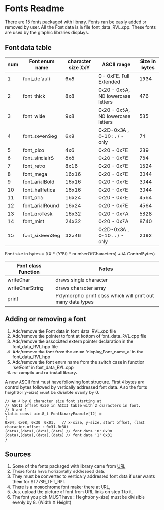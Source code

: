 # Fonts Readme

There are 15 fonts packaged with library. Fonts can be easily added or removed by user.
All the Font data is in file font_data_RVL.cpp. These fonts are used by the graphic libraries displays.

## Font data table 

| num | Font enum name | character size XxY |  ASCII range | Size in bytes |
| ------ | ------ | ------ | ------ |  ------ | 
| 1 | font_default | 6x8 |  0 - 0xFE, Full Extended  | 1534 |
| 2 | font_thick | 8x8 | 0x20 - 0x5A, NO lowercase letters | 476 |
| 3 | font_wide | 9x8 | 0x20 - 0x5A, NO lowercase letters | 535 |
| 4 | font_sevenSeg | 6x8 | 0x2D-0x3A , 0-10 : . / - only | 74 |
| 5 | font_pico | 4x6 | 0x20 - 0x7E  | 289 | 
| 6 | font_sinclairS  | 8x8 | 0x20 - 0x7E | 764 |
| 7 | font_retro | 8x16 | 0x20 - 0x7E | 1524 |
| 8 | font_mega | 16x16 | 0x20 - 0x7E | 3044 |
| 9 | font_arialBold  | 16x16 | 0x20 - 0x7E |  3044 |
| 10 | font_hallfetica | 16x16 | 0x20 - 0x7E | 3044 |
| 11 | font_orla | 16x24 | 0x20 - 0x7E | 4564 |
| 12 | font_arialRound| 16x24 | 0x20 - 0x7E | 4564 |
| 13 | font_groTesk | 16x32 | 0x20 - 0x7A |  5828 |
| 14 | font_mint | 24x32  | 0x20 - 0x7A |  8740 |
| 15 | font_sixteenSeg | 32x48 | 0x2D-0x3A , 0-10 : . / - only | 2692 |

Font size in bytes = ((X * (Y/8)) * numberOfCharacters) + (4 ControlBytes)

| Font class Function | Notes |
| ------ | ------ | 
| writeChar| draws single character |
| writeCharString | draws character array |
| print | Polymorphic print class which will print out many data types |

## Adding or removing a font

1. Add/remove the Font data in font_data_RVL.cpp file
2. Add/remove the pointer to font at bottom of font_data_RVL.cpp file
3. Add/remove the associated extern pointer declaration in the font_data_RVL.hpp file
4. Add/remove the font from the enum 'display_Font_name_e' in the font_data_RVL.hpp
5. Add/remove the font enum name from the switch case in function 'setFont' in font_data_RVL.cpp
6. re-compile and re-install library. 

A new ASCII font must have following font structure.
First 4 bytes are control bytes followed by vertically addressed font data.
Also the fonts height(or y-size) must be divisible evenly by 8. 

```
// An 4 by 8 character size font starting at 
// ASCII offset 0x30 in ASCII table with 2 characters in font. 
// 0 and 1 
static const uint8_t FontBinaryExample[12] =
{
0x04, 0x08, 0x30, 0x01,   // x-size, y-size, start offset, (last character-offset : 0x31-0x30)
(data),(data),(data),(data) // font data '0' 0x30
(data),(data),(data),(data) // font data '1' 0x31
}
```

## Sources

1. Some of the fonts packaged with library came from [URL](http://rinkydinkelectronics.com/)
2. These fonts have horizontally addressed data.
3. They must be converted to vertically addressed font data if user wants them for ST7789_TFT_RPI.
4. There is a monochrome font maker there at [URL](http://rinkydinkelectronics.com/t_make_font_file_mono.php),
5. Just upload the picture of font from URL links on step 1 to it. 
6. The font you pick MUST have : Height(or y-size) must be divisible evenly by 8. (Width X Height)
